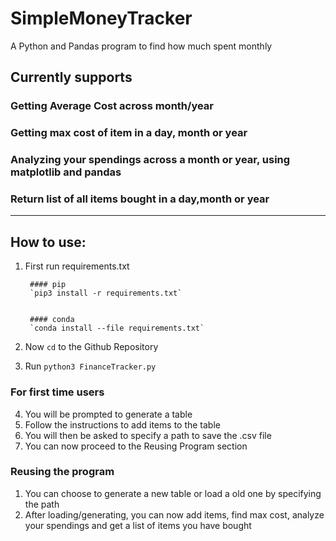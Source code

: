 # SimpleMoneyTracker
A Python and Pandas program to find how much spent monthly


## Currently supports
### Getting Average Cost across month/year
### Getting max cost of item in a day, month or year
### Analyzing your spendings across a month or year, using matplotlib and pandas
### Return list of all items bought in a day,month or year
___

## How to use:
1) First run requirements.txt

        #### pip
        `pip3 install -r requirements.txt`


        #### conda
        `conda install --file requirements.txt`
2) Now `cd` to the Github Repository
3) Run `python3 FinanceTracker.py`
### For first time users
4) You will be prompted to generate a table
5) Follow the instructions to add items to the table
6) You will then be asked to specify a path to save the .csv file
7) You can now proceed to the Reusing Program section
### Reusing the program
1) You can choose to generate a new table or load a old one by specifying the path
2) After loading/generating, you can now add items, find max cost, analyze your spendings and get a list of items you have bought
